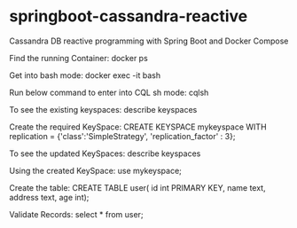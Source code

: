 # springboot-cassandra-reactive
Cassandra DB reactive programming with Spring Boot and Docker Compose

Find the running Container:
docker ps

Get into bash mode: 
docker exec -it <container-id> bash

Run below command to enter into CQL sh mode:
cqlsh

To see the existing keyspaces:
describe keyspaces

Create the required KeySpace:
CREATE KEYSPACE mykeyspace WITH replication = {'class':'SimpleStrategy', 'replication_factor' : 3};

To see the updated KeySpaces: 
describe keyspaces

Using the created KeySpace:
use mykeyspace;

Create the table:
CREATE TABLE user( id int PRIMARY KEY, name text, address text, age int);

Validate Records:
select * from user;
